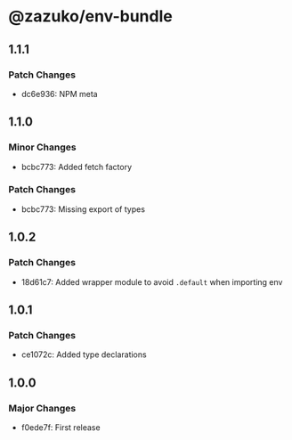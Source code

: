 # @zazuko/env-bundle

## 1.1.1

### Patch Changes

- dc6e936: NPM meta

## 1.1.0

### Minor Changes

- bcbc773: Added fetch factory

### Patch Changes

- bcbc773: Missing export of types

## 1.0.2

### Patch Changes

- 18d61c7: Added wrapper module to avoid `.default` when importing env

## 1.0.1

### Patch Changes

- ce1072c: Added type declarations

## 1.0.0

### Major Changes

- f0ede7f: First release
